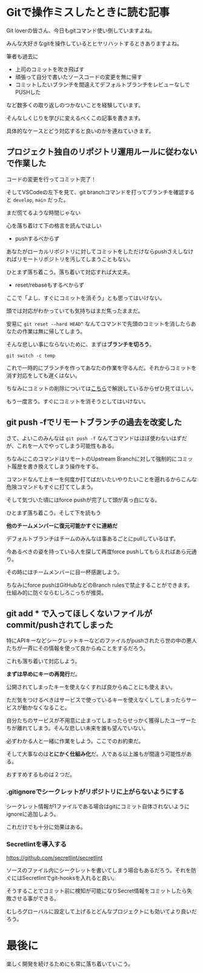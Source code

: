 # Gitで操作ミスしたときに読む記事

Git loverの皆さん、今日もgitコマンド使い倒していますよね。

みんな大好きなgitを操作しているとヒヤリハットするときありますよね。

筆者も過去に

- 上司のコミットを吹き飛ばす
- 頑張って自分で書いたソースコードの変更を無に帰す
- コミットしたいブランチを間違えてデフォルトブランチをレビューなしでPUSHした

など数多くの取り返しのつかないことを経験しています。

そんなしくじりを学びに変えるべくこの記事を書きます。

具体的なケースとどう対応すると良いのかを連ねていきます。

## プロジェクト独自のリポジトリ運用ルールに従わないで作業した

コードの変更を行ってコミット完了！

そしてVSCodeの左下を見て、git branchコマンドを打ってブランチを確認すると `develop`, `main` だった。

まだ慌てるような時間じゃない

心を落ち着けて下の格言を読んでほしい

- pushするべからず

あなたがローカルリポジトリに対してコミットをしただけならpushさえしなければリモートリポジトリを汚してしまうこともない。

ひとまず落ち着こう。落ち着いて対応すれば大丈夫。

- reset/rebaseもするべからず

ここで「よし、すぐにコミットを消そう」とも思ってはいけない。

頭では対応がわかっていても気持ちはまだ焦ったままだ。

安易に `git reset --hard HEAD^` なんてコマンドで先頭のコミットを消したらあなたの作業は無に帰してしまう。

そんな悲しい事にならないために、まずは**ブランチを切ろう**。

`git switch -c temp`

これで一時的にブランチを作ってあなたの作業を守るんだ。それからコミットを消す対応をしても遅くはない。

ちなみにコミットの削除については[こちら](https://qiita.com/tsukasaI/items/68f1c24a5285d00c1664)で解説しているからぜひ見てほしい。

もう一度言う。すぐにコミットを消そうとしてはいけない。

## git push -fでリモートブランチの過去を改変した

さて、よいこのみんなは `git push -f` なんてコマンドはほぼ使わないはずだが、これを一人でやってしまう可能性もある。

ちなみにこのコマンドはリモートのUpstream Branchに対して強制的にコミット履歴を書き換えてしまう操作をする。

コマンドなんて上キーを何度か打てばだいたいやりたいことを遡れるからこんな危険コマンドもすぐに打ててしまう。

そして気づいた頃にはforce pushが完了して頭が真っ白になる。

ひとまず落ち着こう。そして下を読もう

**他のチームメンバーに復元可能かすぐに連絡だ**

デフォルトブランチはチームのみんなは事あるごとにpullしているはず。

今あるべきの姿を持っている人を探して再度force pushしてもらえればあら元通り。

その時にはチームメンバーに目一杯感謝しよう。

ちなみにforce pushはGitHubなどのBranch rulesで禁止することができます。仕組み的に防ぐならむしろこっちが推奨。

## git add * で入ってほしくないファイルがcommit/pushされてしまった

特にAPIキーなどシークレットキーなどのファイルがpushされたら世の中の悪人たちが一斉にその情報を使って良からぬことをするだろう。

これも落ち着いて対応しよう。

**まずは早めにキーの再発行**だ。

公開されてしまったキーを使えなくすれば良からぬことにも使えまい。

ただ気をつけるべきはサービスで使っているキーを使えなくしてしまったらサービスが動かなくなること。

自分たちのサービスが不用意に止まってしまったらせっかく獲得したユーザーたちが離れてしまう。そんな悲しい未来を誰も望んでいない。

必ずわかる人と一緒に作業をしよう。ここでのお約束だ。

そして大事なのは**とにかく仕組み化**だ。人である以上誰もが間違う可能性がある。

おすすめするものは２つだ。

### .gitignoreでシークレットがリポジトリに上がらないようにする

シークレット情報が1ファイルである場合はgitにコミット自体されないようにignoreに追加しよう。

これだけでも十分に効果はある。

### Secretlintを導入する

https://github.com/secretlint/secretlint

ソースのファイル内にシークレットを書いてしまう場合もあるだろう。それを防ぐにはSecretlintでgit-hooksを入れると良い。

そうすることでコミット前に検知が可能になりSecret情報をコミットしたら失敗させる事ができる。

むしろグローバルに設定して上げるとどんなプロジェクトにも効いてより良いだろう。

# 最後に

楽しく開発を続けるためにも常に落ち着いていこう。
